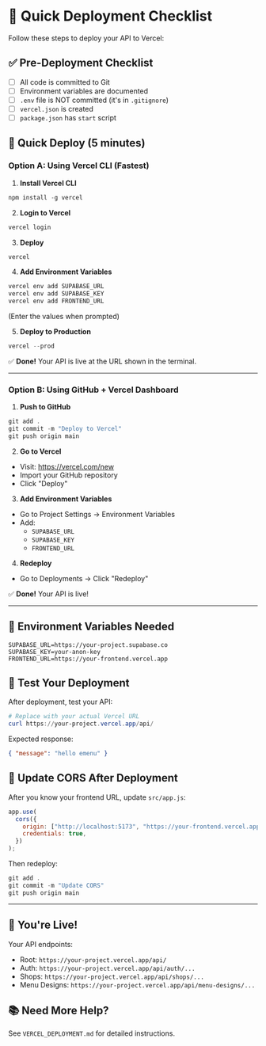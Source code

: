 # 🚀 Quick Deployment Checklist

Follow these steps to deploy your API to Vercel:

## ✅ Pre-Deployment Checklist

- [ ] All code is committed to Git
- [ ] Environment variables are documented
- [ ] `.env` file is NOT committed (it's in `.gitignore`)
- [ ] `vercel.json` is created
- [ ] `package.json` has `start` script

## 🎯 Quick Deploy (5 minutes)

### Option A: Using Vercel CLI (Fastest)

1. **Install Vercel CLI**

```powershell
npm install -g vercel
```

2. **Login to Vercel**

```powershell
vercel login
```

3. **Deploy**

```powershell
vercel
```

4. **Add Environment Variables**

```powershell
vercel env add SUPABASE_URL
vercel env add SUPABASE_KEY
vercel env add FRONTEND_URL
```

(Enter the values when prompted)

5. **Deploy to Production**

```powershell
vercel --prod
```

✅ **Done!** Your API is live at the URL shown in the terminal.

---

### Option B: Using GitHub + Vercel Dashboard

1. **Push to GitHub**

```powershell
git add .
git commit -m "Deploy to Vercel"
git push origin main
```

2. **Go to Vercel**

- Visit: https://vercel.com/new
- Import your GitHub repository
- Click "Deploy"

3. **Add Environment Variables**

- Go to Project Settings → Environment Variables
- Add:
  - `SUPABASE_URL`
  - `SUPABASE_KEY`
  - `FRONTEND_URL`

4. **Redeploy**

- Go to Deployments → Click "Redeploy"

✅ **Done!** Your API is live!

---

## 📝 Environment Variables Needed

```env
SUPABASE_URL=https://your-project.supabase.co
SUPABASE_KEY=your-anon-key
FRONTEND_URL=https://your-frontend.vercel.app
```

## 🧪 Test Your Deployment

After deployment, test your API:

```powershell
# Replace with your actual Vercel URL
curl https://your-project.vercel.app/api/
```

Expected response:

```json
{ "message": "hello emenu" }
```

## 🔧 Update CORS After Deployment

After you know your frontend URL, update `src/app.js`:

```javascript
app.use(
  cors({
    origin: ["http://localhost:5173", "https://your-frontend.vercel.app"],
    credentials: true,
  })
);
```

Then redeploy:

```powershell
git add .
git commit -m "Update CORS"
git push origin main
```

---

## 🎉 You're Live!

Your API endpoints:

- Root: `https://your-project.vercel.app/api/`
- Auth: `https://your-project.vercel.app/api/auth/...`
- Shops: `https://your-project.vercel.app/api/shops/...`
- Menu Designs: `https://your-project.vercel.app/api/menu-designs/...`

## 📚 Need More Help?

See `VERCEL_DEPLOYMENT.md` for detailed instructions.
